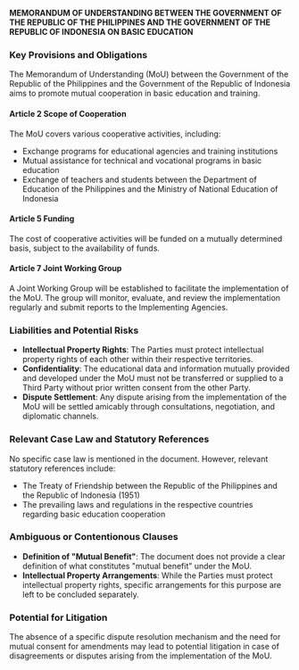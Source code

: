 **MEMORANDUM OF UNDERSTANDING BETWEEN THE GOVERNMENT OF THE REPUBLIC OF THE PHILIPPINES AND THE GOVERNMENT OF THE REPUBLIC OF INDONESIA ON BASIC EDUCATION**

### Key Provisions and Obligations

The Memorandum of Understanding (MoU) between the Government of the Republic of the Philippines and the Government of the Republic of Indonesia aims to promote mutual cooperation in basic education and training.

#### Article 2 Scope of Cooperation
The MoU covers various cooperative activities, including:

*   Exchange programs for educational agencies and training institutions
*   Mutual assistance for technical and vocational programs in basic education
*   Exchange of teachers and students between the Department of Education of the Philippines and the Ministry of National Education of Indonesia

#### Article 5 Funding
The cost of cooperative activities will be funded on a mutually determined basis, subject to the availability of funds.

#### Article 7 Joint Working Group
A Joint Working Group will be established to facilitate the implementation of the MoU. The group will monitor, evaluate, and review the implementation regularly and submit reports to the Implementing Agencies.

### Liabilities and Potential Risks

*   **Intellectual Property Rights**: The Parties must protect intellectual property rights of each other within their respective territories.
*   **Confidentiality**: The educational data and information mutually provided and developed under the MoU must not be transferred or supplied to a Third Party without prior written consent from the other Party.
*   **Dispute Settlement**: Any dispute arising from the implementation of the MoU will be settled amicably through consultations, negotiation, and diplomatic channels.

### Relevant Case Law and Statutory References

No specific case law is mentioned in the document. However, relevant statutory references include:

*   The Treaty of Friendship between the Republic of the Philippines and the Republic of Indonesia (1951)
*   The prevailing laws and regulations in the respective countries regarding basic education cooperation

### Ambiguous or Contentionous Clauses

*   **Definition of "Mutual Benefit"**: The document does not provide a clear definition of what constitutes "mutual benefit" under the MoU.
*   **Intellectual Property Arrangements**: While the Parties must protect intellectual property rights, specific arrangements for this purpose are left to be concluded separately.

### Potential for Litigation

The absence of a specific dispute resolution mechanism and the need for mutual consent for amendments may lead to potential litigation in case of disagreements or disputes arising from the implementation of the MoU.